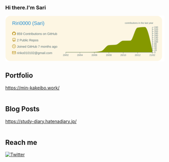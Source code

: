 ### Hi there.I'm Sari

[![](https://raw.githubusercontent.com/Riri0000/Riri0000/main/profile-summary-card-output/solarized/0-profile-details.svg)](https://github.com/vn7n24fzkq/github-profile-summary-cards)
<br>

## Portfolio
https://min-kakeibo.work/
<br>
<br>

## Blog Posts
https://study-diary.hatenadiary.jp/
<br>
<br>

## Reach me

[![Twitter][1.2]][1]

<!-- Icons -->

[1.2]: http://i.imgur.com/wWzX9uB.png (twitter icon without padding)

<!-- Links to your social media accounts -->

[1]: https://twitter.com/ririko63279
